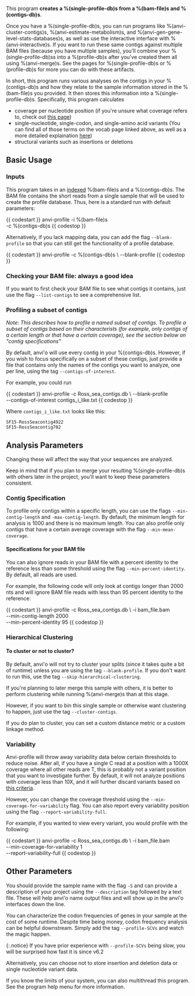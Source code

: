 This program **creates a %(single-profile-db)s from a %(bam-file)s and %(contigs-db)s**. 

Once you have a %(single-profile-db)s, you can run programs like %(anvi-cluster-contigs)s, %(anvi-estimate-metabolism)s, and %(anvi-gen-gene-level-stats-databases)s, as well as use the interactive interface with %(anvi-interactive)s. If you want to run these same contigs against multiple BAM files (because you have multiple samples), you'll combine your %(single-profile-db)ss into a %(profile-db)s after you've created them all using %(anvi-merge)s. See the pages for %(single-profile-db)s or %(profile-db)s for more you can do with these artifacts. 

In short, this program runs various analyses on the contigs in your %(contigs-db)s and how they relate to the sample information stored in the %(bam-file)s you provided. It then stores this information into a %(single-profile-db)s. Specifically, this program calculates 
* coverage per nucleotide position (if you're unsure what coverage refers to, check out [this page](http://merenlab.org/vocabulary/#coverage))
* single-nucleotide, single-codon, and single-amino acid variants (You can find all of those terms on the vocab page linked above, as well as a more detailed explaination [here](http://merenlab.org/2015/07/20/analyzing-variability/#an-intro-to-single-nucleotidecodonamino-acid-variation))
* structural variants such as insertions or deletions 

## Basic Usage

### Inputs 

This program takes in an [indexed](https://merenlab.org/software/anvio/help/programs/anvi-init-bam) %(bam-file)s and a %(contigs-db)s. The BAM file contains the short reads from a single sample that will be used to create the profile database. Thus, here is a standard run with default parameters: 

{{ codestart }}
anvi-profile -i %(bam-file)s \
             -c %(contigs-db)s 
{{ codestop }}

Alternatively, if you lack mapping data, you can add the flag `--blank-profile` so that you can still get the functionality of a profile database. 

{{ codestart }}
anvi-profile -c %(contigs-db)s  \ 
            --blank-profile
{{ codestop }}

### Checking your BAM file: always a good idea 

If you want to first check your BAM file to see what contigs it contains, just use the flag `--list-contigs` to see a comprehensive list. 

### Profiling a subset of contigs

*Note: This describes how to profile a named subset of contigs. To profile a subset of contigs based on their characterists (for example, only contigs of a certain length or that have a certain coverage), see the section below on "contig specifications"*

By default, anvi'o will use every contig in your %(contigs-db)s. However, if you wish to focus specifically on a subset of these contigs, just provide a file that contains only the names of the contigs you want to analyze, one per line, using the tag `--contigs-of-interest`.

For example, you could run

{{ codestart }}
anvi-profile -c Ross_sea_contigs.db  \ 
             --blank-profile \
             --contigs-of-interest contigs_i_like.txt
{{ codestop }}

Where `contigs_i_like.txt` looks like this: 

    SF15-RossSeacontig4922
    SF15-RossSeacontig702

## Analysis Parameters
 
Changing these will affect the way that your sequences are analyzed. 

Keep in mind that if you plan to merge your resulting %(single-profile-db)s with others later in the project, you'll want to keep these parameters consistent. 

### Contig Specification 

To profile only contigs within a specific length, you can use the flags `--min-contig-length` and `-max-contig-length`. By default, the minimum length for analysis is 1000 and there is no maximum length. You can also profile only contigs that have a certain average coverage with the flag `--min-mean-coverage`. 

#### Specifications for your BAM file

You can also ignore reads in your BAM file with a percent identity to the reference less than some threshold using the flag `--min-percent-identity`.  By default, all reads are used. 

For example, the following code will only look at contigs longer than 2000 nts and will ignore BAM file reads with less than 95 percent identity to the reference:

{{ codestart }}
anvi-profile -c Ross_sea_contigs.db  \ 
            -i bam_file.bam \
            --min-contig-length 2000 \
            --min-percent-identity 95 
{{ codestop }}

### Hierarchical Clustering 

#### To cluster or not to cluster? 

By default, anvi'o will not try to cluster your splits (since it takes quite a bit of runtime) unless you are using the tag `--blank-profile`. If you don't want to run this, use the tag `--skip-hierarchical-clustering`. 

If you're planning to later merge this sample with others, it is better to perform clustering while running %(anvi-merge)s than at this stage. 

However, if you want to bin this single sample or otherwise want clustering to happen, just use the tag `--cluster-contigs`. 

If you do plan to cluster, you can set a custom distance metric or a custom linkage method. 

### Variability 

Anvi-profile will throw away variability data below certain thresholds to reduce noise. After all,
if you have a single C read at a position with a 1000X coverage where all other reads are T, this is
probably not a variant position that you want to investigate further. By default, it will not
analyze positions with coverage less than 10X, and it will further discard variants based on
[this criteria](https://merenlab.org/2015/07/20/analyzing-variability/#de-novo-characterization-and-reporting-of-snvs). 

However, you can change the coverage threshold using the  `--min-coverage-for-variability` flag. You can also report every variability position using the flag `--report-variability-full`. 

For example, if you wanted to view every variant, you would profile with the following:

{{ codestart }}
anvi-profile -c Ross_sea_contigs.db  \ 
            -i bam_file.bam \
            --min-coverage-for-variability 1 \
            --report-variability-full
{{ codestop }}

## Other Parameters 

You should provide the sample name with the flag `-S` and can provide a description of your project using the `--description` tag followed by a text file. These will help anvi'o name output files and will show up in the anvi'o interfaces down the line. 

You can characterize the codon frequencies of genes in your sample at the cost of some runtime. Despite time being money, codon frequency analysis can be helpful downstream. Simply add the tag `--profile-SCVs` and watch the magic happen.

{:.notice}
If you have prior experience with `--profile-SCVs` being slow, you will be surprised how fast it is
since v6.2

Alternatively, you can choose not to store insertion and deletion data or single nucleotide variant data.

If you know the limits of your system, you can also multithread this program. See the program help menu for more information.
